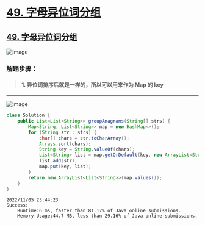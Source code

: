 # [49. 字母异位词分组](https://github.com/imtsingyun/LeetCode/issues/18)

## [49. 字母异位词分组](https://leetcode.cn/problems/group-anagrams/)

![image](https://user-images.githubusercontent.com/56377217/200127168-e875f8dc-2cda-42ce-a03a-8b96328fc755.png)

### 解题步骤：
> #### 1. 异位词排序后就是一样的，所以可以用来作为 Map 的 key


---

![image](https://user-images.githubusercontent.com/56377217/200128598-f759f879-8b56-43cc-a75d-ebb8804bd70b.png)

```java
class Solution {
    public List<List<String>> groupAnagrams(String[] strs) {
        Map<String, List<String>> map = new HashMap<>();
        for (String str : strs) {
            char[] chars = str.toCharArray();
            Arrays.sort(chars);
            String key = String.valueOf(chars);
            List<String> list = map.getOrDefault(key, new ArrayList<String>());
            list.add(str);
            map.put(key, list);
        }
        return new ArrayList<List<String>>(map.values());
    }
}
```

```
2022/11/05 23:44:23	
Success:
	Runtime:6 ms, faster than 81.17% of Java online submissions.
	Memory Usage:44.7 MB, less than 29.16% of Java online submissions.
```